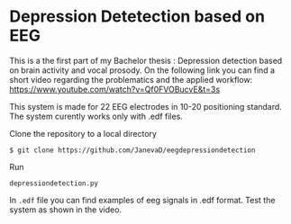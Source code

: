 # Depression Detetection based on EEG

This is a the first part of my Bachelor thesis : Depression detection based on brain activity and vocal prosody. 
On the following link you can find a short video regarding the problematics and the applied workflow:
https://www.youtube.com/watch?v=Qf0FVOBucvE&t=3s

This system is made for 22 EEG electrodes in 10-20 positioning standard. The system curently works only with .edf files.

Clone the repository to a local directory 
```
$ git clone https://github.com/JanevaD/eegdepressiondetection
```

Run
```
depressiondetection.py
```
In ```.edf``` file you can find examples of eeg signals in .edf format. Test the system as shown in the video.
